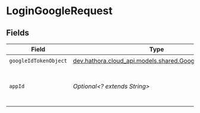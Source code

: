 # LoginGoogleRequest


## Fields

| Field                                                                                                 | Type                                                                                                  | Required                                                                                              | Description                                                                                           | Example                                                                                               |
| ----------------------------------------------------------------------------------------------------- | ----------------------------------------------------------------------------------------------------- | ----------------------------------------------------------------------------------------------------- | ----------------------------------------------------------------------------------------------------- | ----------------------------------------------------------------------------------------------------- |
| `googleIdTokenObject`                                                                                 | [dev.hathora.cloud_api.models.shared.GoogleIdTokenObject](../../models/shared/GoogleIdTokenObject.md) | :heavy_check_mark:                                                                                    | N/A                                                                                                   |                                                                                                       |
| `appId`                                                                                               | *Optional<? extends String>*                                                                          | :heavy_minus_sign:                                                                                    | N/A                                                                                                   | app-af469a92-5b45-4565-b3c4-b79878de67d2                                                              |